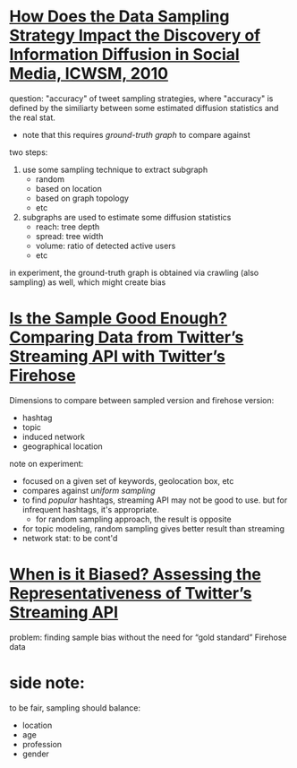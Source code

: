 # [How Does the Data Sampling Strategy Impact the Discovery of Information Diffusion in Social Media, ICWSM, 2010](http://www.contrib.andrew.cmu.edu/~aislingk/papers/dechoudhury_ICWSM10.pdf)

question: "accuracy" of tweet sampling strategies, where "accuracy" is defined by the similiarty between some estimated diffusion statistics and the real stat.
- note that this requires *ground-truth graph* to compare against

two steps:

1. use some sampling technique to extract subgraph
   - random
   - based on location
   - based on graph topology
   - etc
2. subgraphs are used to estimate some diffusion statistics
   - reach: tree depth
   - spread: tree width
   - volume: ratio of detected active users
   - etc

in experiment, the ground-truth graph is obtained via crawling (also sampling) as well, which might create bias

# [Is the Sample Good Enough? Comparing Data from Twitter’s Streaming API with Twitter’s Firehose](https://www.aaai.org/ocs/index.php/ICWSM/ICWSM13/paper/download/6071/6379)

Dimensions to compare between sampled version and firehose version:

- hashtag
- topic
- induced network
- geographical location

note on experiment:


- focused on a given set of keywords, geolocation box, etc
- compares against *uniform sampling*
- to find *popular* hashtags, streaming API may not be good to use. but for infrequent hashtags, it's appropriate.
  - for random sampling approach, the result is opposite
- for topic modeling, random sampling gives better result than streaming
- network stat: to be cont'd

# [When is it Biased? Assessing the Representativeness of Twitter’s Streaming API](https://arxiv.org/pdf/1401.7909.pdf)

problem: finding  sample  bias  without  the  need  for “gold standard” Firehose  data



# side note:

to be fair, sampling should balance:

- location
- age
- profession
- gender